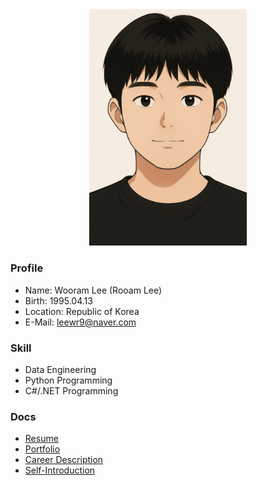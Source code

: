 <div align="center">
  <img style="width: 50%;" src="https://raw.githubusercontent.com/leewr9/leewr9/refs/heads/master/profile.png" />
</div>

### Profile
- Name: Wooram Lee (Rooam Lee)
- Birth: 1995.04.13
- Location: Republic of Korea
- E-Mail: [leewr9@naver.com](mailto:leewr9@naver.com)

### Skill
- Data Engineering
- Python Programming
- C#/.NET Programming

### Docs
- [Resume](https://leewr9.github.io/docs/resume.pdf)
- [Portfolio](https://leewr9.github.io/docs/portfolio.pdf)
- [Career Description](https://leewr9.github.io/docs/career.pdf)
- [Self-Introduction](https://leewr9.github.io/docs/introduction.pdf)
